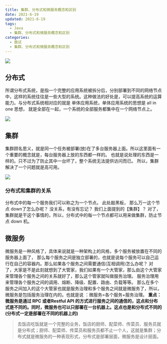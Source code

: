 ```yaml
---
title: 集群、分布式和微服务概念和区别
date: 2021-6-19
updated: 2021-6-19
tags:
  - Java
  - 集群、分布式和微服务概念和区别
categories:
  - 面试
  - 集群、分布式和微服务概念和区别
---
```


![](http://qiniu.zhouhongyin.top/2022/06/12/1655043010-unnamed.png)

<!-- more -->

## 分布式

所谓分布式系统，是指一个完整的应用系统被拆分后，分别部署到不同的网络节点中，这样的系统往往是一些大型的系统。这种做法的好处是，可以提高系统的运算能力。与分布式系统相对应的就是 单体应用系统，单体应用系统的思想是 all in one 思想， 就是全部在一起，一个系统的全部服务都集中在一个网络节点上。

![](http://qiniu.zhouhongyin.top/2022/06/12/1655043013-image-20210619205733029.png)

## 集群

集群顾名思义，就是同一个任务被部署(放)在了多台服务器上面。所以这里面有一个重要的概念就是，每台服务器上放的东西都一样的。 也就是说处理的东西是一样的。只不过为了防止其中一台坏了，整个系统无法提供访问而已。 所以，集群解决了一个问题就是高可用。



![](http://qiniu.zhouhongyin.top/2022/06/12/1655043016-image-20210619210312896.png)

### 分布式和集群的关系

分布式中的每一个服务我们可以称之为一个节点。 此处敲黑板， 那么万一这个节点 down了怎么办呢？ 没关系，有没有忘记？ 我们上面提到的【集群】？ 对了，集群就是干这个事情的，所以，分布式中的每一个节点都可以用来做集群，防止节点 down 机。

## 微服务

微服务是一种风格了，具体来说就是一种架构上的风格，多个服务被放置在不同的服务器上面了， 那么每个服务之间是独立部署的，也就是说每个服务可以自己运行在自己的容器内。那么如果各个服务之间需要通信(互相调用)怎么办呢？ 对了，大家是不是此刻就想到了大管家，我们如果有一个大管家，那么由这个大管家来管理各个服务之间的关系就好了，那么这个管家就叫做服务治理。 服务治理用来管理各个服务之间的调用、熔断、降级、配置、路由、负载等等。 那么在多个服务之间加入的这个大管家也就是服务治理和多个服务之间就是微服务了，所以，微服务是包括服务治理在内的。也就是说 ：微服务=各个服务+服务治理。 **重点：微服务是通过 RPC 或者Restful API 的方式进行服务之间的通信的，这点和分布式是不同的。同时，微服务也可以只部署在一台机器上。这点也是和分布式不同的 (分布式一定是部署在不同的机器上的)**

> 去饭店吃饭就是一个完整的业务，饭店的厨师、配菜师、传菜员、服务员就是分布式；厨师、配菜师、传菜员和服务员都不止一个人，这就是集群；分布式就是微服务的一种表现形式，分布式是部署层面，微服务是设计层面。